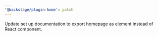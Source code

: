```yaml
---
'@backstage/plugin-home': patch
---
```


Update set up documentation to export homepage as element instead of React component.
